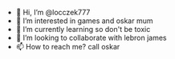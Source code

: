 - 👋 Hi, I’m @locczek777
- 👀 I’m interested in games and oskar mum
- 🌱 I’m currently learning so don't be toxic
- 💞️ I’m looking to collaborate with lebron james
- 📫 How to reach me? call oskar 

<!---
loczek777/loczek777 is a ✨ special ✨ repository because its `README.md` (this file) appears on your GitHub profile.
You can click the Preview link to take a look at your changes.
--->
